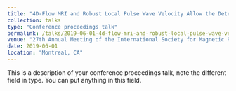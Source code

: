 ```yaml
---
title: "4D-Flow MRI and Robust Local Pulse Wave Velocity Allow the Detection of Alterations in Human Aortas"
collection: talks
type: "Conference proceedings talk"
permalink: /talks/2019-06-01-4d-flow-mri-and-robust-local-pulse-wave-velocity-allow-the-detection-of-alterations-in-human-aortas
venue: "27th Annual Meeting of the International Society for Magnetic Resonance in Medicine"
date: 2019-06-01
location: "Montreal, CA"
---
```


This is a description of your conference proceedings talk, note the different field in type. You can put anything in this field.
